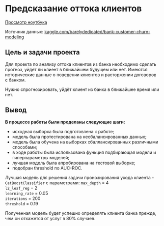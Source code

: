 # Предсказание оттока клиентов

[Просмотр ноутбука](https://nbviewer.org/github/ootho/data_science/blob/main/yp_bank_churn/bank_churn.ipynb)   

Источник данных: [kaggle.com/barelydedicated/bank-customer-churn-modeling](https://www.kaggle.com/barelydedicated/bank-customer-churn-modeling)

## Цель и задачи проекта

Для проекта по анализу оттока клиентов из банка необходимо сделать прогноз, уйдет ли клиент в ближайшем будущем или нет. Имеются исторические данные о поведении клиентов и расторжении договоров с банком.

Нужно спрогнозировать, уйдёт клиент из банка в ближайшее время или нет.

## Вывод

**В процессе работы были проделаны следующие шаги:**
  - исходная выборка была подготовлена к работе;
  - модель была протестирована на несбалансированных данных;
  - модель была обучена на выборках сбаллансированных различными способами;
  - в ходе работы была использована функция подбирающая модели и гиперпараметры моделей;
  - лучшая модель была апробирована на тестовой выборке;
  - подобран threshold по AUC-ROC.

Лучшая модель для решения задачи пронозирования ухода клиента - `CatBoostClassifier` с параметрами:
  `max_depth` = 4  
  `l2_leaf_reg` = 2  
  `learning_rate` = 0.05  
  `iterations` = 200  
  `threshold` = 0.19

Полученная модель будет успешно определять клиента банка прежде, чем он откажется от услуг в 80% случаев.